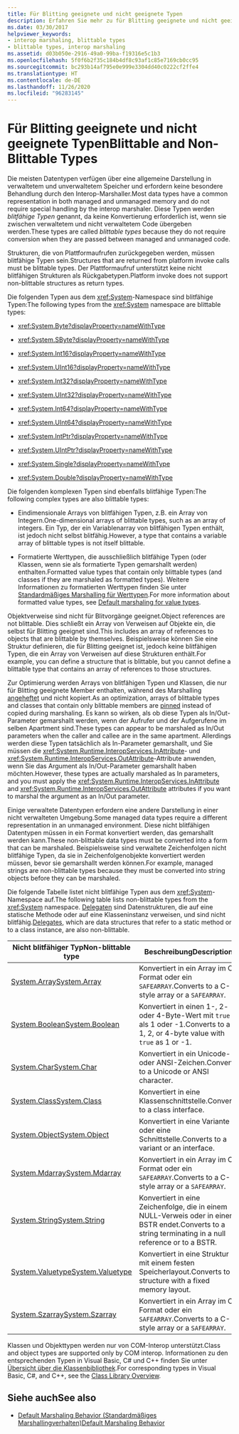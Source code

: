 ```yaml
---
title: Für Blitting geeignete und nicht geeignete Typen
description: Erfahren Sie mehr zu für Blitting geeignete und nicht geeignete Typen. Für Blitting geeignete Datentypen werden üblicherweise in verwaltetem und nicht verwaltetem Speicher dargestellt und benötigen keine besondere Behandlung.
ms.date: 03/30/2017
helpviewer_keywords:
- interop marshaling, blittable types
- blittable types, interop marshaling
ms.assetid: d03b050e-2916-49a0-99ba-f19316e5c1b3
ms.openlocfilehash: 5f0f6b2f35c184b4df8c93af1c85e7169cb0cc95
ms.sourcegitcommit: bc293b14af795e0e999e3304dd40c0222cf2ffe4
ms.translationtype: HT
ms.contentlocale: de-DE
ms.lasthandoff: 11/26/2020
ms.locfileid: "96283145"
---
```

# <a name="blittable-and-non-blittable-types"></a><span data-ttu-id="f828f-104">Für Blitting geeignete und nicht geeignete Typen</span><span class="sxs-lookup"><span data-stu-id="f828f-104">Blittable and Non-Blittable Types</span></span>

<span data-ttu-id="f828f-105">Die meisten Datentypen verfügen über eine allgemeine Darstellung in verwaltetem und unverwaltetem Speicher und erfordern keine besondere Behandlung durch den Interop-Marshaller.</span><span class="sxs-lookup"><span data-stu-id="f828f-105">Most data types have a common representation in both managed and unmanaged memory and do not require special handling by the interop marshaler.</span></span> <span data-ttu-id="f828f-106">Diese Typen werden *blitfähige Typen* genannt, da keine Konvertierung erforderlich ist, wenn sie zwischen verwaltetem und nicht verwaltetem Code übergeben werden.</span><span class="sxs-lookup"><span data-stu-id="f828f-106">These types are called *blittable types* because they do not require conversion when they are passed between managed and unmanaged code.</span></span>  
  
 <span data-ttu-id="f828f-107">Strukturen, die von Plattformaufrufen zurückgegeben werden, müssen blitfähige Typen sein.</span><span class="sxs-lookup"><span data-stu-id="f828f-107">Structures that are returned from platform invoke calls must be blittable types.</span></span> <span data-ttu-id="f828f-108">Der Plattformaufruf unterstützt keine nicht blitfähigen Strukturen als Rückgabetypen.</span><span class="sxs-lookup"><span data-stu-id="f828f-108">Platform invoke does not support non-blittable structures as return types.</span></span>  
  
 <span data-ttu-id="f828f-109">Die folgenden Typen aus dem <xref:System>-Namespace sind blitfähige Typen:</span><span class="sxs-lookup"><span data-stu-id="f828f-109">The following types from the <xref:System> namespace are blittable types:</span></span>  
  
- <xref:System.Byte?displayProperty=nameWithType>  
  
- <xref:System.SByte?displayProperty=nameWithType>  
  
- <xref:System.Int16?displayProperty=nameWithType>  
  
- <xref:System.UInt16?displayProperty=nameWithType>  
  
- <xref:System.Int32?displayProperty=nameWithType>  
  
- <xref:System.UInt32?displayProperty=nameWithType>  
  
- <xref:System.Int64?displayProperty=nameWithType>  
  
- <xref:System.UInt64?displayProperty=nameWithType>  
  
- <xref:System.IntPtr?displayProperty=nameWithType>  
  
- <xref:System.UIntPtr?displayProperty=nameWithType>  
  
- <xref:System.Single?displayProperty=nameWithType>  
  
- <xref:System.Double?displayProperty=nameWithType>  
  
 <span data-ttu-id="f828f-110">Die folgenden komplexen Typen sind ebenfalls blitfähige Typen:</span><span class="sxs-lookup"><span data-stu-id="f828f-110">The following complex types are also blittable types:</span></span>  
  
- <span data-ttu-id="f828f-111">Eindimensionale Arrays von blitfähigen Typen, z.B. ein Array von Integern.</span><span class="sxs-lookup"><span data-stu-id="f828f-111">One-dimensional arrays of blittable types, such as an array of integers.</span></span> <span data-ttu-id="f828f-112">Ein Typ, der ein Variablenarray von blitfähigen Typen enthält, ist jedoch nicht selbst blitfähig.</span><span class="sxs-lookup"><span data-stu-id="f828f-112">However, a type that contains a variable array of blittable types is not itself blittable.</span></span>  
  
- <span data-ttu-id="f828f-113">Formatierte Werttypen, die ausschließlich blitfähige Typen (oder Klassen, wenn sie als formatierte Typen gemarshallt werden) enthalten.</span><span class="sxs-lookup"><span data-stu-id="f828f-113">Formatted value types that contain only blittable types (and classes if they are marshaled as formatted types).</span></span> <span data-ttu-id="f828f-114">Weitere Informationen zu formatierten Werttypen finden Sie unter [Standardmäßiges Marshalling für Werttypen](default-marshaling-behavior.md#default-marshaling-for-value-types).</span><span class="sxs-lookup"><span data-stu-id="f828f-114">For more information about formatted value types, see [Default marshaling for value types](default-marshaling-behavior.md#default-marshaling-for-value-types).</span></span>  
  
 <span data-ttu-id="f828f-115">Objektverweise sind nicht für Blitvorgänge geeignet.</span><span class="sxs-lookup"><span data-stu-id="f828f-115">Object references are not blittable.</span></span> <span data-ttu-id="f828f-116">Dies schließt ein Array von Verweisen auf Objekte ein, die selbst für Blitting geeignet sind.</span><span class="sxs-lookup"><span data-stu-id="f828f-116">This includes an array of references to objects that are blittable by themselves.</span></span> <span data-ttu-id="f828f-117">Beispielsweise können Sie eine Struktur definieren, die für Blitting geeignet ist, jedoch keine blitfähigen Typen, die ein Array von Verweisen auf diese Strukturen enthält.</span><span class="sxs-lookup"><span data-stu-id="f828f-117">For example, you can define a structure that is blittable, but you cannot define a blittable type that contains an array of references to those structures.</span></span>  
  
 <span data-ttu-id="f828f-118">Zur Optimierung werden Arrays von blitfähigen Typen und Klassen, die nur für Blitting geeignete Member enthalten, während des Marshalling [angeheftet](copying-and-pinning.md) und nicht kopiert.</span><span class="sxs-lookup"><span data-stu-id="f828f-118">As an optimization, arrays of blittable types and classes that contain only blittable members are [pinned](copying-and-pinning.md) instead of copied during marshaling.</span></span> <span data-ttu-id="f828f-119">Es kann so wirken, als ob diese Typen als In/Out-Parameter gemarshallt werden, wenn der Aufrufer und der Aufgerufene im selben Apartment sind.</span><span class="sxs-lookup"><span data-stu-id="f828f-119">These types can appear to be marshaled as In/Out parameters when the caller and callee are in the same apartment.</span></span> <span data-ttu-id="f828f-120">Allerdings werden diese Typen tatsächlich als In-Parameter gemarshallt, und Sie müssen die <xref:System.Runtime.InteropServices.InAttribute>- und <xref:System.Runtime.InteropServices.OutAttribute>-Attribute anwenden, wenn Sie das Argument als In/Out-Parameter gemarshallt haben möchten.</span><span class="sxs-lookup"><span data-stu-id="f828f-120">However, these types are actually marshaled as In parameters, and you must apply the <xref:System.Runtime.InteropServices.InAttribute> and <xref:System.Runtime.InteropServices.OutAttribute> attributes if you want to marshal the argument as an In/Out parameter.</span></span>  
  
 <span data-ttu-id="f828f-121">Einige verwaltete Datentypen erfordern eine andere Darstellung in einer nicht verwalteten Umgebung.</span><span class="sxs-lookup"><span data-stu-id="f828f-121">Some managed data types require a different representation in an unmanaged environment.</span></span> <span data-ttu-id="f828f-122">Diese nicht blitfähigen Datentypen müssen in ein Format konvertiert werden, das gemarshallt werden kann.</span><span class="sxs-lookup"><span data-stu-id="f828f-122">These non-blittable data types must be converted into a form that can be marshaled.</span></span> <span data-ttu-id="f828f-123">Beispielsweise sind verwaltete Zeichenfolgen nicht blitfähige Typen, da sie in Zeichenfolgenobjekte konvertiert werden müssen, bevor sie gemarshallt werden können.</span><span class="sxs-lookup"><span data-stu-id="f828f-123">For example, managed strings are non-blittable types because they must be converted into string objects before they can be marshaled.</span></span>  
  
 <span data-ttu-id="f828f-124">Die folgende Tabelle listet nicht blitfähige Typen aus dem <xref:System>-Namespace auf.</span><span class="sxs-lookup"><span data-stu-id="f828f-124">The following table lists non-blittable types from the <xref:System> namespace.</span></span> <span data-ttu-id="f828f-125">[Delegaten](default-marshaling-behavior.md#default-marshaling-for-delegates) sind Datenstrukturen, die auf eine statische Methode oder auf eine Klasseninstanz verweisen, und sind nicht blitfähig.</span><span class="sxs-lookup"><span data-stu-id="f828f-125">[Delegates](default-marshaling-behavior.md#default-marshaling-for-delegates), which are data structures that refer to a static method or to a class instance, are also non-blittable.</span></span>  
  
|<span data-ttu-id="f828f-126">Nicht blitfähiger Typ</span><span class="sxs-lookup"><span data-stu-id="f828f-126">Non-blittable type</span></span>|<span data-ttu-id="f828f-127">Beschreibung</span><span class="sxs-lookup"><span data-stu-id="f828f-127">Description</span></span>|  
|-------------------------|-----------------|  
|[<span data-ttu-id="f828f-128">System.Array</span><span class="sxs-lookup"><span data-stu-id="f828f-128">System.Array</span></span>](default-marshaling-for-arrays.md)|<span data-ttu-id="f828f-129">Konvertiert in ein Array im C-Format oder ein `SAFEARRAY`.</span><span class="sxs-lookup"><span data-stu-id="f828f-129">Converts to a C-style array or a `SAFEARRAY`.</span></span>|  
|<span data-ttu-id="f828f-130">[System.Boolean](/previous-versions/dotnet/netframework-4.0/t2t3725f(v=vs.100))</span><span class="sxs-lookup"><span data-stu-id="f828f-130">[System.Boolean](/previous-versions/dotnet/netframework-4.0/t2t3725f(v=vs.100))</span></span>|<span data-ttu-id="f828f-131">Konvertiert in einen 1-, 2- oder 4-Byte-Wert mit `true` als 1 oder -1.</span><span class="sxs-lookup"><span data-stu-id="f828f-131">Converts to a 1, 2, or 4-byte value with `true` as 1 or -1.</span></span>|  
|<span data-ttu-id="f828f-132">[System.Char](/previous-versions/dotnet/netframework-4.0/6tyybbf2(v=vs.100))</span><span class="sxs-lookup"><span data-stu-id="f828f-132">[System.Char](/previous-versions/dotnet/netframework-4.0/6tyybbf2(v=vs.100))</span></span>|<span data-ttu-id="f828f-133">Konvertiert in ein Unicode- oder ANSI-Zeichen.</span><span class="sxs-lookup"><span data-stu-id="f828f-133">Converts to a Unicode or ANSI character.</span></span>|  
|<span data-ttu-id="f828f-134">[System.Class](/previous-versions/dotnet/netframework-4.0/s0968xy8(v=vs.100))</span><span class="sxs-lookup"><span data-stu-id="f828f-134">[System.Class](/previous-versions/dotnet/netframework-4.0/s0968xy8(v=vs.100))</span></span>|<span data-ttu-id="f828f-135">Konvertiert in eine Klassenschnittstelle.</span><span class="sxs-lookup"><span data-stu-id="f828f-135">Converts to a class interface.</span></span>|  
|[<span data-ttu-id="f828f-136">System.Object</span><span class="sxs-lookup"><span data-stu-id="f828f-136">System.Object</span></span>](default-marshaling-for-objects.md)|<span data-ttu-id="f828f-137">Konvertiert in eine Variante oder eine Schnittstelle.</span><span class="sxs-lookup"><span data-stu-id="f828f-137">Converts to a variant or an interface.</span></span>|  
|[<span data-ttu-id="f828f-138">System.Mdarray</span><span class="sxs-lookup"><span data-stu-id="f828f-138">System.Mdarray</span></span>](default-marshaling-for-arrays.md)|<span data-ttu-id="f828f-139">Konvertiert in ein Array im C-Format oder ein `SAFEARRAY`.</span><span class="sxs-lookup"><span data-stu-id="f828f-139">Converts to a C-style array or a `SAFEARRAY`.</span></span>|  
|[<span data-ttu-id="f828f-140">System.String</span><span class="sxs-lookup"><span data-stu-id="f828f-140">System.String</span></span>](default-marshaling-for-strings.md)|<span data-ttu-id="f828f-141">Konvertiert in eine Zeichenfolge, die in einem NULL-Verweis oder in einem BSTR endet.</span><span class="sxs-lookup"><span data-stu-id="f828f-141">Converts to a string terminating in a null reference or to a BSTR.</span></span>|  
|<span data-ttu-id="f828f-142">[System.Valuetype](/previous-versions/dotnet/netframework-4.0/0t2cwe11(v=vs.100))</span><span class="sxs-lookup"><span data-stu-id="f828f-142">[System.Valuetype](/previous-versions/dotnet/netframework-4.0/0t2cwe11(v=vs.100))</span></span>|<span data-ttu-id="f828f-143">Konvertiert in eine Struktur mit einem festen Speicherlayout.</span><span class="sxs-lookup"><span data-stu-id="f828f-143">Converts to a structure with a fixed memory layout.</span></span>|  
|[<span data-ttu-id="f828f-144">System.Szarray</span><span class="sxs-lookup"><span data-stu-id="f828f-144">System.Szarray</span></span>](default-marshaling-for-arrays.md)|<span data-ttu-id="f828f-145">Konvertiert in ein Array im C-Format oder ein `SAFEARRAY`.</span><span class="sxs-lookup"><span data-stu-id="f828f-145">Converts to a C-style array or a `SAFEARRAY`.</span></span>|  
  
 <span data-ttu-id="f828f-146">Klassen und Objekttypen werden nur von COM-Interop unterstützt.</span><span class="sxs-lookup"><span data-stu-id="f828f-146">Class and object types are supported only by COM interop.</span></span> <span data-ttu-id="f828f-147">Informationen zu den entsprechenden Typen in Visual Basic, C# und C++ finden Sie unter [Übersicht über die Klassenbibliothek](../../standard/class-library-overview.md).</span><span class="sxs-lookup"><span data-stu-id="f828f-147">For corresponding types in Visual Basic, C#, and C++, see the [Class Library Overview](../../standard/class-library-overview.md).</span></span>  
  
## <a name="see-also"></a><span data-ttu-id="f828f-148">Siehe auch</span><span class="sxs-lookup"><span data-stu-id="f828f-148">See also</span></span>

- [<span data-ttu-id="f828f-149">Default Marshaling Behavior (Standardmäßiges Marshallingverhalten)</span><span class="sxs-lookup"><span data-stu-id="f828f-149">Default Marshaling Behavior</span></span>](default-marshaling-behavior.md)
